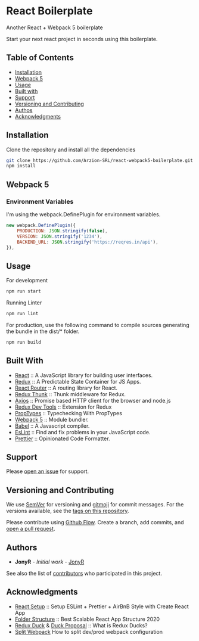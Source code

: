 # React Boilerplate
Another React + Webpack 5 boilerplate

Start your next react project in seconds using this boilerplate.

## Table of Contents

- [Installation](#installation)
- [Webpack 5](#webpack-5)
- [Usage](#usage)
- [Built with](#build-with)
- [Support](#support)
- [Versioning and Contributing](#versioning-and-contributing)
- [Authos](#authors)
- [Acknowledgments](#acknowledgments)

## Installation

Clone the repository and install all the dependencies

```bash
git clone https://github.com/Arzion-SRL/react-webpack5-boilerplate.git
npm install
```

## Webpack 5

### Environment Variables

I'm using the webpack.DefinePlugin for environment variables.

```javascript
new webpack.DefinePlugin({
    PRODUCTION: JSON.stringify(false),
    VERSION: JSON.stringify('1234'),
    BACKEND_URL: JSON.stringify('https://reqres.in/api'),
}),
```
## Usage

For development
```bash
npm run start
```

Running Linter
```bash
npm run lint
```

For production, use the following command to compile sources generating the bundle in the dist/* folder.
```bash
npm run build
```

## Built With
- [React](https://reactjs.org/) :: A JavaScript library for building user interfaces.
- [Redux](https://redux.js.org/) :: A Predictable State Container for JS Apps.
- [React Router](https://reactrouter.com/web/guides/quick-start) :: A routing library for React.
- [Redux Thunk](https://github.com/reduxjs/redux-thunk) :: Thunk middleware for Redux.
- [Axios](https://github.com/axios/axios) :: Promise based HTTP client for the browser and node.js
- [Redux Dev Tools](https://github.com/zalmoxisus/redux-devtools-extension) :: Extension for Redux
- [PropTypes](https://reactjs.org/docs/typechecking-with-proptypes.html) :: Typechecking With PropTypes
- [Webpack 5](https://webpack.js.org/) :: Module bundler.
- [Babel](https://babeljs.io/) :: A Javascript compiler.
- [EsLint](https://eslint.org) :: Find and fix problems in your JavaScript code.
- [Prettier](https://prettier.io) :: Opinionated Code Formatter.

## Support

Please [open an issue](https://github.com/Arzion-SRL/react-webpack5-boilerplate/issues/new) for support.

## Versioning and Contributing

We use [SemVer](http://semver.org/) for versioning and [gitmoji](https://gitmoji.dev) for commit messages. For the versions available, see the [tags on this repository](https://github.com/Arzion-SRL/react-webpack5-boilerplate/tags).

Please contribute using [Github Flow](https://guides.github.com/introduction/flow/). Create a branch, add commits, and [open a pull request](https://github.com/Arzion-SRL/react-webpack5-boilerplate/compare/).


## Authors

* **JonyR** - *Initial work* - [JonyR](https://github.com/jonyr)

See also the list of [contributors](https://github.com/Arzion-SRL/react-webpack5-boilerplate/contributors) who participated in this project.

## Acknowledgments

- [React Setup](https://www.andrewmin.info/blog/react-setup/) :: Setup ESLint + Prettier + AirBnB Style with Create React App
- [Folder Structure](https://dev.to/gkhan205/best-scalable-react-app-architecture-2020-9fn) :: Best Scalable React App Structure 2020
- [Redux Duck](https://medium.com/@matthew.holman/what-is-redux-ducks-46bcb1ad04b7) & [Duck Proposal](https://github.com/erikras/ducks-modular-redux) :: What is Redux Ducks?
- [Split Webpack](https://dev.to/didof/how-to-split-dev-prod-webpack-configuration-n53) How to split dev/prod webpack configuration
